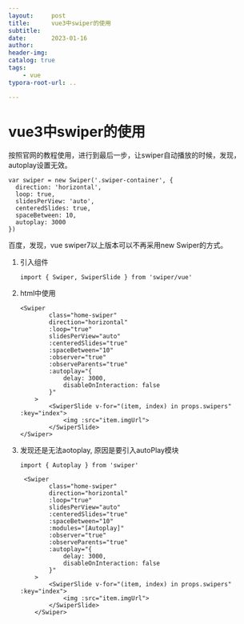 ```yaml
---
layout:     post
title:      vue3中swiper的使用
subtitle:  
date:       2023-01-16
author:     
header-img: 
catalog: true
tags:
    - vue
typora-root-url: ..

---
```


# vue3中swiper的使用

按照官网的教程使用，进行到最后一步，让swiper自动播放的时候，发现，autoplay设置无效。

```
var swiper = new Swiper('.swiper-container', {
  direction: 'horizontal',
  loop: true,
  slidesPerView: 'auto',
  centeredSlides: true,
  spaceBetween: 10,
  autoplay: 3000
})
```

百度，发现，vue swiper7以上版本可以不再采用new Swiper的方式。

1. 引入组件

   ```
   import { Swiper, SwiperSlide } from 'swiper/vue'
   ```

2. html中使用

   ```
   <Swiper 
           class="home-swiper"
           direction="horizontal"
           :loop="true"
           slidesPerView="auto"
           :centeredSlides="true"
           :spaceBetween="10"
           :observer="true"
           :observeParents="true"
           :autoplay="{
               delay: 3000,
               disableOnInteraction: false
           }"
       >
           <SwiperSlide v-for="(item, index) in props.swipers" :key="index">
               <img :src="item.imgUrl">
           </SwiperSlide>
   </Swiper>
   ```

3. 发现还是无法aotoplay, 原因是要引入autoPlay模块

   ```
   import { Autoplay } from 'swiper'
   ```

   ```
    <Swiper 
           class="home-swiper"
           direction="horizontal"
           :loop="true"
           slidesPerView="auto"
           :centeredSlides="true"
           :spaceBetween="10"
           :modules="[Autoplay]"
           :observer="true"
           :observeParents="true"
           :autoplay="{
               delay: 3000,
               disableOnInteraction: false
           }"
       >
           <SwiperSlide v-for="(item, index) in props.swipers" :key="index">
               <img :src="item.imgUrl">
           </SwiperSlide>
       </Swiper>
   ```

   